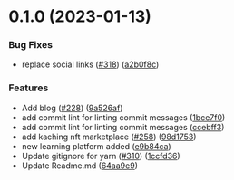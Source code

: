 # 0.1.0 (2023-01-13)


### Bug Fixes

* replace social links ([#318](https://github.com/Rahul-Prasad-07/free-Web3-resources/issues/318)) ([a2b0f8c](https://github.com/Rahul-Prasad-07/free-Web3-resources/commit/a2b0f8c1fa8a9dfe04ed4466a3d4cb7c38feab23))


### Features

* Add blog ([#228](https://github.com/Rahul-Prasad-07/free-Web3-resources/issues/228)) ([9a526af](https://github.com/Rahul-Prasad-07/free-Web3-resources/commit/9a526af5024be7c60aa04803151c05d3ae720c67))
* add commit lint for linting commit messages ([1bce7f0](https://github.com/Rahul-Prasad-07/free-Web3-resources/commit/1bce7f0eb39190227203c6f8abfb953962b3c3b5))
* add commit lint for linting commit messages ([ccebff3](https://github.com/Rahul-Prasad-07/free-Web3-resources/commit/ccebff3423e40a9e80e733d624c68440bd1d27fd))
* add kaching nft marketplace ([#258](https://github.com/Rahul-Prasad-07/free-Web3-resources/issues/258)) ([98d1753](https://github.com/Rahul-Prasad-07/free-Web3-resources/commit/98d1753019e0cfbdd2176ad957192520a36926c8))
* new learning platform added ([e9b84ca](https://github.com/Rahul-Prasad-07/free-Web3-resources/commit/e9b84ca97bdb932b265d121c533884e3ee7bb1f3))
* Update gitignore for yarn ([#310](https://github.com/Rahul-Prasad-07/free-Web3-resources/issues/310)) ([1ccfd36](https://github.com/Rahul-Prasad-07/free-Web3-resources/commit/1ccfd3648f71fbe7b97b36cdbe262e44db9f9a0a))
* Update Readme.md ([64aa9e9](https://github.com/Rahul-Prasad-07/free-Web3-resources/commit/64aa9e93180038a90435ee1ef034fb822ec51ee4))



